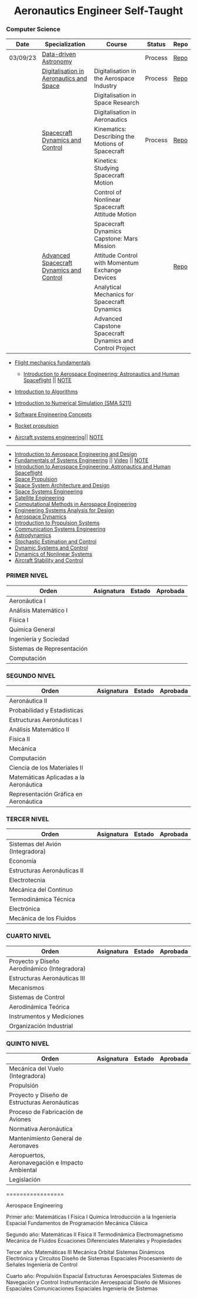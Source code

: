 <h1 align="center"> Aeronautics Engineer Self-Taught </b> </h1>

### Computer Science

|Date      | Specialization	                | Course	    |   Status | Repo | 
|--------- | ------------------------------ |-------------|   ------ |------ | 
| 03/09/23  | [Data-driven Astronomy](https://www.coursera.org/learn/data-driven-astronomy) |  | Process | [Repo](Data_driven_Astronomy/) | 
| | [Digitalisation in Aeronautics and Space](https://www.coursera.org/specializations/aerospace) | Digitalisation in the Aerospace Industry | Process | [Repo](Digitalisation_Aerospace_Industry/) | 
|  |  | Digitalisation in Space Research |   |  | 
|  |  | Digitalisation in Aeronautics |   |  | 
|  | [Spacecraft Dynamics and Control](https://www.coursera.org/specializations/spacecraft-dynamics-control) | Kinematics: Describing the Motions of Spacecraft | Process | [Repo](Spacecraft_Dynamics_and_Control/) | 
|  |  | Kinetics: Studying Spacecraft Motion |   |  | 
|  |  | Control of Nonlinear Spacecraft Attitude Motion |   |  | 
|  |  | Spacecraft Dynamics Capstone: Mars Mission |   |  | 
|   | [Advanced Spacecraft Dynamics and Control](https://www.coursera.org/specializations/advanced-spacecraft-dynamics-control) | Attitude Control with Momentum Exchange Devices |   | [Repo](Advanced_Spacecraft_Dynamics/)  | 
|  |  | Analytical Mechanics for Spacecraft Dynamics |   |  | 
|  |  | Advanced Capstone Spacecraft Dynamics and Control Project |   |  | 

- [Flight mechanics fundamentals](https://www.coursera.org/specializations/flight-mechanics-fundamentals) 

  - [Introduction to Aerospace Engineering: Astronautics and Human Spaceflight](https://www.edx.org/es/course/introduction-to-aerospace-engineering-astronautics) || [NOTE](https://github.com/FernandoFH/Aeronautics-Engineer-Self-Taught/blob/main/Intro_Aerospace_Engineering.md)
- [Introduction to Algorithms ](https://ocw.mit.edu/courses/6-006-introduction-to-algorithms-fall-2011/) 
- [Introduction to Numerical Simulation (SMA 5211)](https://ocw.mit.edu/courses/electrical-engineering-and-computer-science/6-336j-introduction-to-numerical-simulation-sma-5211-fall-2003/index.htm) 
- [Software Engineering Concepts](https://ocw.mit.edu/courses/aeronautics-and-astronautics/16-355j-software-engineering-concepts-fall-2005/index.htm)
- [Rocket propulsion](https://ocw.mit.edu/courses/16-512-rocket-propulsion-fall-2005/)
- [Aircraft systems engineering](https://ocw.mit.edu/courses/16-885j-aircraft-systems-engineering-fall-2005/)|| [NOTE](https://github.com/FernandoFH/Aeronautics-Engineer-Self-Taught/blob/main/Aircraft_Systems_Engineering.md)

------ 
- [Introduction to Aerospace Engineering and Design](https://ocw.mit.edu/courses/aeronautics-and-astronautics/16-00-introduction-to-aerospace-engineering-and-design-spring-2003/) 
- [Fundamentals of Systems Engineering](https://ocw.mit.edu/courses/aeronautics-and-astronautics/16-842-fundamentals-of-systems-engineering-fall-2015/) || [Video](https://www.youtube.com/playlist?list=PLUl4u3cNGP60jIMmB53zl6awCKMnABhYx) || [NOTE](https://github.com/FernandoFH/Aeronautics-Engineer-Self-Taught/blob/main/Fundamentals_Systems_Engineering.md) 
- [Introduction to Aerospace Engineering: Astronautics and Human Spaceflight](https://ocw.mit.edu/courses/6-046j-introduction-to-algorithms-sma-5503-fall-2005/)
- [Space Propulsion](https://ocw.mit.edu/courses/aeronautics-and-astronautics/16-522-space-propulsion-spring-2015/index.htm) 
- [Space System Architecture and Design](https://ocw.mit.edu/courses/aeronautics-and-astronautics/16-892j-space-system-architecture-and-design-fall-2004/index.htm) 
- [Space Systems Engineering](https://ocw.mit.edu/courses/aeronautics-and-astronautics/16-89j-space-systems-engineering-spring-2007/index.htm) 
- [Satellite Engineering](https://ocw.mit.edu/courses/aeronautics-and-astronautics/16-851-satellite-engineering-fall-2003/index.htm) 
- [Computational Methods in Aerospace Engineering](https://ocw.mit.edu/courses/aeronautics-and-astronautics/16-90-computational-methods-in-aerospace-engineering-spring-2014/) 
- [Engineering Systems Analysis for Design](https://ocw.mit.edu/courses/engineering-systems-division/esd-71-engineering-systems-analysis-for-design-fall-2008/) 
- [Aerospace Dynamics](https://ocw.mit.edu/courses/aeronautics-and-astronautics/16-61-aerospace-dynamics-spring-2003/index.htm) 
- [Introduction to Propulsion Systems](https://ocw.mit.edu/courses/aeronautics-and-astronautics/16-50-introduction-to-propulsion-systems-spring-2012/) 
- [Communication Systems Engineering](https://ocw.mit.edu/courses/aeronautics-and-astronautics/16-36-communication-systems-engineering-spring-2009/) 
- [Astrodynamics](https://ocw.mit.edu/courses/aeronautics-and-astronautics/16-346-astrodynamics-fall-2008/index.htm) 
- [Stochastic Estimation and Control](https://ocw.mit.edu/courses/aeronautics-and-astronautics/16-322-stochastic-estimation-and-control-fall-2004/) 
- [Dynamic Systems and Control](https://ocw.mit.edu/courses/electrical-engineering-and-computer-science/6-241j-dynamic-systems-and-control-spring-2011/index.htm) 
- [Dynamics of Nonlinear Systems](https://ocw.mit.edu/courses/electrical-engineering-and-computer-science/6-243j-dynamics-of-nonlinear-systems-fall-2003/index.htm)
- [Aircraft Stability and Control](https://ocw.mit.edu/courses/aeronautics-and-astronautics/16-333-aircraft-stability-and-control-fall-2004/) 


### PRIMER NIVEL
|Orden | Asignatura	| Estado  | Aprobada | 	 
|----- | ---------- |---------|--------- |  
| Aeronáutica I	|            |         |          |  
| Análisis Matemático I		|            |         |          |  
| Física I |            |         |          |  
| Química General		|            |         |          |  
| Ingeniería y Sociedad			|            |         |          |  
| Sistemas de Representación			|            |         |          |  
| Computación				|            |         |          |  

### SEGUNDO NIVEL
|Orden | Asignatura	| Estado  | Aprobada | 	 
|----- | ---------- |---------|--------- |  
| Aeronáutica II	|            |         |          |  
| Probabilidad y Estadísticas		|            |         |          |  
| Estructuras Aeronáuticas I |            |         |          |  
| Análisis Matemático II	|            |         |          |  
| Física II			|            |         |          |  
| Mecánica 			|            |         |          |  
| Computación				|            |         |          |  
| Ciencia de los Materiales II |            |         |          |  
| Matemáticas Aplicadas a la Aeronáutica		|            |         |          |  
| Representación Gráfica en Aeronáutica				|            |         |          |  

### TERCER NIVEL
|Orden | Asignatura	| Estado  | Aprobada | 	 
|----- | ---------- |---------|--------- |  
| Sistemas del Avión (Integradora)	|            |         |          |  
| Economía		|            |         |          |  
| Estructuras Aeronáuticas II |            |         |          |  
| Electrotecnia	|            |         |          |  
| Mecánica del Continuo	|            |         |          |  
| Termodinámica Técnica 			|            |         |          |  
| Electrónica				|            |         |          |  
| Mecánica de los Fluidos |            |         |          |  

### CUARTO NIVEL
|Orden | Asignatura	| Estado  | Aprobada | 	 
|----- | ---------- |---------|--------- |  
| Proyecto y Diseño Aerodinámico (Integradora)	|            |         |          |  
| Estructuras Aeronáuticas III		|            |         |          |  
| Mecanismos |            |         |          |  
| Sistemas de Control	|            |         |          |  
| Aerodinámica Teórica	|            |         |          |  
| Instrumentos y Mediciones			|            |         |          |  
| Organización Industrial			|            |         |          |  

### QUINTO NIVEL
|Orden | Asignatura	| Estado  | Aprobada | 	 
|----- | ---------- |---------|--------- |  
| Mecánica del Vuelo (Integradora)	|            |         |          |  
| Propulsión		|            |         |          |  
| Proyecto y Diseño de Estructuras Aeronáuticas |            |         |          |  
| Proceso de Fabricación de Aviones	|            |         |          |  
| Normativa Aeronáutica		|            |         |          |  
| Mantenimiento General de Aeronaves			|            |         |          |  
| Aeropuertos, Aeronavegación e Impacto Ambiental		|            |         |          |  
| Legislación	|            |         |          |  


=================

 Aerospace Engineering

Primer año:
Matemáticas I
Física I
Química
Introducción a la Ingeniería Espacial
Fundamentos de Programación
Mecánica Clásica


Segundo año:
Matemáticas II
Física II
Termodinámica
Electromagnetismo
Mecánica de Fluidos
Ecuaciones Diferenciales
Materiales y Propiedades


Tercer año:
Matemáticas III
Mecánica Orbital
Sistemas Dinámicos
Electrónica y Circuitos
Diseño de Sistemas Espaciales
Procesamiento de Señales
Ingeniería de Control


Cuarto año:
Propulsión Espacial
Estructuras Aeroespaciales
Sistemas de Navegación y Control
Instrumentación Aeroespacial
Diseño de Misiones Espaciales
Comunicaciones Espaciales
Ingeniería de Sistemas
